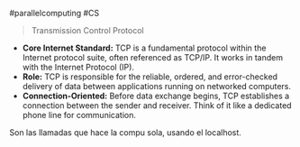 #parallelcomputing #CS 
> Transmission Control Protocol
- **Core Internet Standard:** TCP is a fundamental protocol within the Internet protocol suite, often referenced as TCP/IP. It works in tandem with the Internet Protocol (IP).
- **Role:** TCP is responsible for the reliable, ordered, and error-checked delivery of data between applications running on networked computers.
- **Connection-Oriented:** Before data exchange begins, TCP establishes a connection between the sender and receiver. Think of it like a dedicated phone line for communication.

Son las llamadas que hace la compu sola, usando el localhost.